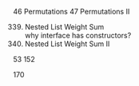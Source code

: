 46 Permutations
47 Permutations II

339. Nested List Weight Sum  
why interface has constructors?
364. Nested List Weight Sum II


53
152


170 
